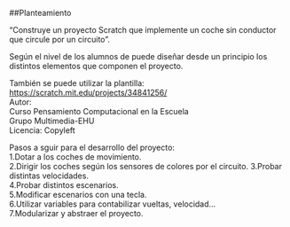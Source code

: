 ##Planteamiento
  

“Construye un proyecto Scratch que implemente un coche sin conductor que circule por un circuito”.  
  
Según el nivel de los alumnos de puede diseñar desde un principio los distintos  elementos que componen el proyecto.  
  
También se puede utilizar la plantilla:  
https://scratch.mit.edu/projects/34841256/  
Autor:  
Curso Pensamiento Computacional en la Escuela  
Grupo Multimedia-EHU  
Licencia: Copyleft  
  
Pasos a sguir para el desarrollo del proyecto:  
1.Dotar a los coches de movimiento.  
2.Dirigir los coches según los sensores de colores por el circuito. 
3.Probar distintas velocidades.  
4.Probar distintos escenarios.    
5.Modificar escenarios con una tecla.  
6.Utilizar variables para contabilizar vueltas, velocidad...  
7.Modularizar y abstraer el proyecto.  

